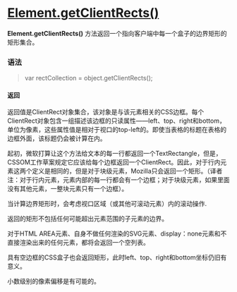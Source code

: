 # [Element.getClientRects()](https://developer.mozilla.org/zh-CN/docs/Web/API/Element/getClientRects)

**Element.getClientRects()** 方法返回一个指向客户端中每一个盒子的边界矩形的矩形集合。 

### 语法

> var rectCollection = object.getClientRects();

#### 返回

返回值是ClientRect对象集合，该对象是与该元素相关的CSS边框。每个ClientRect对象包含一组描述该边框的只读属性——left、top、right和bottom，单位为像素，这些属性值是相对于视口的top-left的。即使当表格的标题在表格的边框外面，该标题仍会被计算在内。

起初，微软打算让这个方法给文本的每一行都返回一个TextRectangle，但是，CSSOM工作草案规定它应该给每个边框返回一个ClientRect。因此，对于行内元素这两个定义是相同的，但是对于块级元素，Mozilla只会返回一个矩形。（译者注：对于行内元素，元素内部的每一行都会有一个边框；对于块级元素，如果里面没有其他元素，一整块元素只有一个边框）。

当计算边界矩形时，会考虑视口区域（或其他可滚动元素）内的滚动操作.

返回的矩形不包括任何可能超出元素范围的子元素的边界。

对于HTML AREA元素、自身不做任何渲染的SVG元素、display：none元素和不直接渲染出来的任何元素，都将会返回一个空列表。

具有空边框的CSS盒子也会返回矩形，此时left、top、right和bottom坐标仍旧有意义。

小数级别的像素偏移是有可能的。



